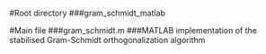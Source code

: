 
#Root directory
###gram_schmidt_matlab

#Main file
###gram_schmidt.m
###MATLAB implementation of the stabilised Gram-Schmidt orthogonalization algorithm

